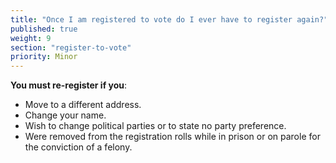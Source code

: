 ```yaml
---
title: "Once I am registered to vote do I ever have to register again?"
published: true
weight: 9
section: "register-to-vote"
priority: Minor
---
```



**You must re-register if you**:  
- Move to a different address.  
- Change your name.  
- Wish to change political parties or to state no party preference.  
- Were removed from the registration rolls while in prison or on parole for the conviction of a felony.  
